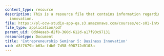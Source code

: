 ```yaml
---
content_type: resource
description: This is a resource file that contains information regarding business
  innovation.
file: https://ol-ocw-studio-app-qa.s3.amazonaws.com/courses/ec-s01-internet-technology-in-local-and-global-communities-spring-2005-summer-2005/d8f7679bb63afdb07d58098712d0103a_MITEC_S01S05_e5_busines.pdf
file_type: application/pdf
parent_uid: 0dd4eaeb-d2f8-360d-612d-a17f93c97131
resourcetype: Document
title: 'Entrepreneurship Seminar 5: Business Innovation'
uid: d8f7679b-b63a-fdb0-7d58-098712d0103a
---
```

